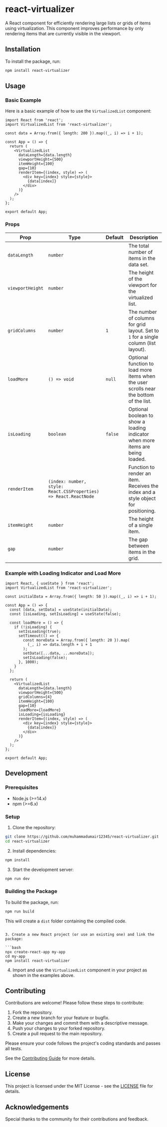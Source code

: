 # react-virtualizer

A React component for efficiently rendering large lists or grids of items using virtualization. This component improves performance by only rendering items that are currently visible in the viewport.

## Installation

To install the package, run:

```bash
npm install react-virtualizer
```

## Usage

### Basic Example

Here is a basic example of how to use the `VirtualizedList` component:

```tsx
import React from 'react';
import VirtualizedList from 'react-virtualizer';

const data = Array.from({ length: 200 }).map((_, i) => i + 1);

const App = () => {
  return (
    <VirtualizedList
      dataLength={data.length}
      viewportHeight={500}
      itemHeight={100}
      gap={10}
      renderItem={(index, style) => (
        <div key={index} style={style}>
          {data[index]}
        </div>
      )}
    />
  );
};

export default App;
```

### Props

| Prop             | Type                                                             | Default | Description                                                                             |
| ---------------- | ---------------------------------------------------------------- | ------- | --------------------------------------------------------------------------------------- |
| `dataLength`     | `number`                                                         |         | The total number of items in the data set.                                              |
| `viewportHeight` | `number`                                                         |         | The height of the viewport for the virtualized list.                                    |
| `gridColumns`    | `number`                                                         | `1`     | The number of columns for grid layout. Set to `1` for a single column (list layout).    |
| `loadMore`       | `() => void`                                                     | `null`  | Optional function to load more items when the user scrolls near the bottom of the list. |
| `isLoading`      | `boolean`                                                        | `false` | Optional boolean to show a loading indicator when more items are being loaded.          |
| `renderItem`     | `(index: number, style: React.CSSProperties) => React.ReactNode` |         | Function to render an item. Receives the index and a style object for positioning.      |
| `itemHeight`     | `number`                                                         |         | The height of a single item.                                                            |
| `gap`            | `number`                                                         |         | The gap between items in the grid.                                                      |

### Example with Loading Indicator and Load More

```tsx
import React, { useState } from 'react';
import VirtualizedList from 'react-virtualizer';

const initialData = Array.from({ length: 50 }).map((_, i) => i + 1);

const App = () => {
  const [data, setData] = useState(initialData);
  const [isLoading, setIsLoading] = useState(false);

  const loadMore = () => {
    if (!isLoading) {
      setIsLoading(true);
      setTimeout(() => {
        const moreData = Array.from({ length: 20 }).map(
          (_, i) => data.length + i + 1
        );
        setData([...data, ...moreData]);
        setIsLoading(false);
      }, 1000);
    }
  };

  return (
    <VirtualizedList
      dataLength={data.length}
      viewportHeight={500}
      gridColumns={4}
      itemHeight={100}
      gap={10}
      loadMore={loadMore}
      isLoading={isLoading}
      renderItem={(index, style) => (
        <div key={index} style={style}>
          {data[index]}
        </div>
      )}
    />
  );
};

export default App;
```

## Development

### Prerequisites

- Node.js (>=14.x)
- npm (>=6.x)

### Setup

1. Clone the repository:

```bash
git clone https://github.com/muhammadumair12345/react-virtualizer.git
cd react-virtualizer
```

2. Install dependencies:

```bash
npm install
```

3. Start the development server:

```bash
npm run dev
```

### Building the Package

To build the package, run:

```bash
npm run build
```

This will create a `dist` folder containing the compiled code.

````

3. Create a new React project (or use an existing one) and link the package:

```bash
npx create-react-app my-app
cd my-app
npm install react-virtualizer
````

4. Import and use the `VirtualizedList` component in your project as shown in the examples above.

## Contributing

Contributions are welcome! Please follow these steps to contribute:

1. Fork the repository.
2. Create a new branch for your feature or bugfix.
3. Make your changes and commit them with a descriptive message.
4. Push your changes to your forked repository.
5. Create a pull request to the main repository.

Please ensure your code follows the project's coding standards and passes all tests.

See the [Contributing Guide](https://github.com/muhammadumair12345/react-virtualizer/blob/main/CONTRIBUTING.md) for more details.

## License

This project is licensed under the MIT License - see the [LICENSE](https://github.com/muhammadumair12345/react-virtualizer/blob/main/LICENSE.md) file for details.

## Acknowledgements

Special thanks to the community for their contributions and feedback.
